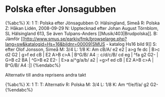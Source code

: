 # Polska efter Jonsagubben

{%abc%}
X: 1
T: Polska efter Jönsagubben
O: Hälsingland, Simeå
R: Polska
Z: Håkan Lidén, 2008-09-29
N: Upptecknad efter Johan August Törnblom, SL Hälsingland 613, Se även Tulpans-Anders [[Musik/403|Brudpolska]].
B: Jämför [[http://www.smus.se/earkiv/fmk/browselarge.php?lang=sw&katalogid=Hs+16&bildnr=00009|SMUS - katalog Hs16 bild 9]]
S: efter Olof Jonsson, Simeå
M: 3/4
L: 1/8
K: Am
cB/A/ e2 e2 | a>g fe dc | B>c d2 G2 | g>f ed cB | 
E2 A>B c>A | B^G/B/ A4 :: c/d/c/B/ cd eg | ^fa  g2 G2- | G>B c2 BA |
^G>B e2 E2- | E>a a/^g/a/b/ a2 | =g>f ed cB | E2 A>B c>A | B^G/B/ A4 :|]
{%endabc%}

Alternativ till andra reprisens andra takt

{%abc%}
X: 1
T:
T: Alternativ
R: Polska
M: 3/4
L: 1/8
K: Am
^f/e/f/a/ g2 G2-
{%endabc%}
